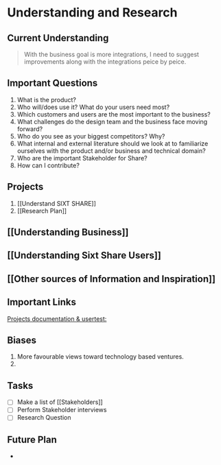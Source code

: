 # Understanding and Research

## Current Understanding
> With the business goal is more integrations, I need to suggest improvements along with the integrations peice by peice.

## Important Questions
1. What is the product?
2. Who will/does use it? What do your users need most?  
3. Which customers and users are the most important to the business? 
4. What challenges do the design team and the business face moving forward? 
5. Who do you see as your biggest competitors? Why? 
6. What internal and external literature should we look at to familiarize ourselves with the product and/or business and technical domain?
7. Who are the important Stakeholder for Share?
8. How can I contribute?

## Projects
1. [[Understand SIXT SHARE]]
2. [[Research Plan]]

## [[Understanding Business]]

## [[Understanding Sixt Share Users]]

## [[Other sources of Information and Inspiration]]

## Important Links
[Projects documentation & usertest: ](https://confluence.sixt.com/x/NTyRC)

## Biases
1. More favourable views toward technology based ventures.
2. 

## Tasks
- [ ] Make a list of [[Stakeholders]]
- [ ] Perform Stakeholder interviews
- [ ] Research Question

## Future Plan
* 

